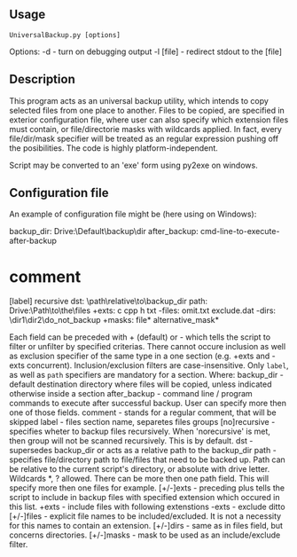 Usage
------------------------------

    UniversalBackup.py [options]
Options:
  -d          - turn on debugging output
  -l [file]   - redirect stdout to the [file]

Description 
------------------------------

This program acts as an universal backup utility, which intends
to copy selected files from one place to another. Files to be copied,
are specified in exterior configuration file, where user can also specify
which extension files must contain, or file/directorie masks with
wildcards applied. In fact, every file/dir/mask specifier will
be treated as an regular expression pushing off the posibilities.
The code is highly platform-independent.

Script may be converted to an 'exe' form using py2exe on windows.

Configuration file
------------------------------
An example of configuration file might be (here using on Windows):

backup_dir: Drive:\Default\backup\dir
after_backup: cmd-line-to-execute-after-backup
# comment
[label]
recursive
dst: \path\relative\to\backup_dir
path: Drive:\Path\to\the\files
+exts: c cpp h txt
-files: omit.txt exclude.dat
-dirs: \dir1\dir2\do_not_backup
+masks: file* alternative_mask*

Each field can be preceded with + (default) or - which
tells the script to filter or unfilter by specified criterias.
There cannot occure inclusion as well as exclusion specifier of
the same type in a one section (e.g. +exts and -exts concurrent).
Inclusion/exclusion filters are case-insensitive.
Only `label`, as well as `path` specifiers are mandatory for a section.
Where:
  backup_dir - default destination directory where files
          will be copied, unless indicated otherwise inside a section
  after_backup - command line / program commands to execute after
          successful backup. User can specify
          more then one of those fields.
  comment - stands for a regular comment, that will be skipped
  label - files section name, separetes files groups
  [no]recursive - specifies wheter to backup files recursively.
          When 'norecursive' is met, then group will not be scanned
          recursively. This is by default.
  dst - supersedes backup_dir or acts as a relative path to the backup_dir
  path - specifies file/directory path to file/files that need
          to be backed up. Path can be relative to the current script's
          directory, or absolute with drive letter.
          Wildcards *, ? allowed. There can be more then one path
          field. This will specify more then one files for example.
  [+/-]exts - preceding plus tells the script to include in backup
          files with specified extension which occured in this list.
          +exts - include files with following extenstions
          -exts - exclude ditto
  [+/-]files - explicit file names to be included/excluded. It is not
          a necessity for this names to contain an extension.
  [+/-]dirs - same as in files field, but concerns directories.
  [+/-]masks - mask to be used as an include/exclude filter.

